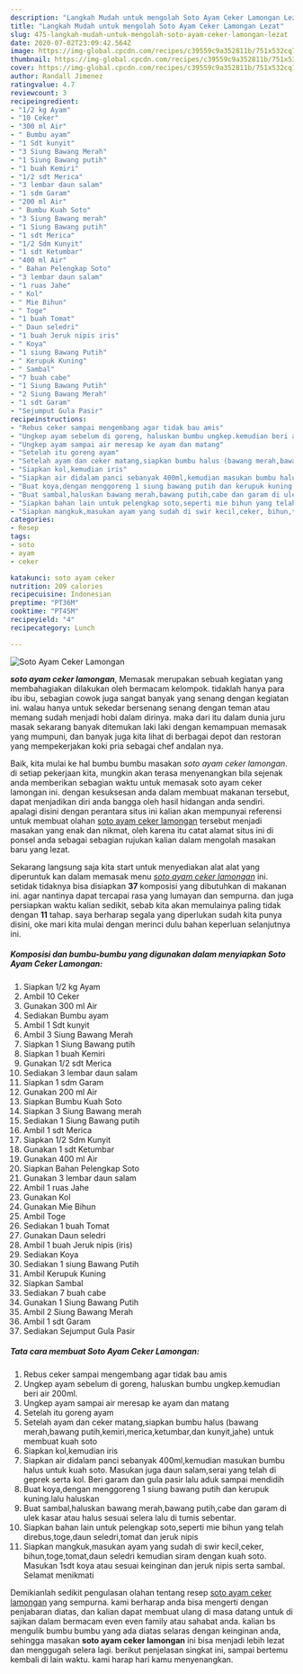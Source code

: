 ```yaml
---
description: "Langkah Mudah untuk mengolah Soto Ayam Ceker Lamongan Lezat"
title: "Langkah Mudah untuk mengolah Soto Ayam Ceker Lamongan Lezat"
slug: 475-langkah-mudah-untuk-mengolah-soto-ayam-ceker-lamongan-lezat
date: 2020-07-02T23:09:42.564Z
image: https://img-global.cpcdn.com/recipes/c39559c9a352811b/751x532cq70/soto-ayam-ceker-lamongan-foto-resep-utama.jpg
thumbnail: https://img-global.cpcdn.com/recipes/c39559c9a352811b/751x532cq70/soto-ayam-ceker-lamongan-foto-resep-utama.jpg
cover: https://img-global.cpcdn.com/recipes/c39559c9a352811b/751x532cq70/soto-ayam-ceker-lamongan-foto-resep-utama.jpg
author: Randall Jimenez
ratingvalue: 4.7
reviewcount: 3
recipeingredient:
- "1/2 kg Ayam"
- "10 Ceker"
- "300 ml Air"
- " Bumbu ayam"
- "1 Sdt kunyit"
- "3 Siung Bawang Merah"
- "1 Siung Bawang putih"
- "1 buah Kemiri"
- "1/2 sdt Merica"
- "3 lembar daun salam"
- "1 sdm Garam"
- "200 ml Air"
- " Bumbu Kuah Soto"
- "3 Siung Bawang merah"
- "1 Siung Bawang putih"
- "1 sdt Merica"
- "1/2 Sdm Kunyit"
- "1 sdt Ketumbar"
- "400 ml Air"
- " Bahan Pelengkap Soto"
- "3 lembar daun salam"
- "1 ruas Jahe"
- " Kol"
- " Mie Bihun"
- " Toge"
- "1 buah Tomat"
- " Daun seledri"
- "1 buah Jeruk nipis iris"
- " Koya"
- "1 siung Bawang Putih"
- " Kerupuk Kuning"
- " Sambal"
- "7 buah cabe"
- "1 Siung Bawang Putih"
- "2 Siung Bawang Merah"
- "1 sdt Garam"
- "Sejumput Gula Pasir"
recipeinstructions:
- "Rebus ceker sampai mengembang agar tidak bau amis"
- "Ungkep ayam sebelum di goreng, haluskan bumbu ungkep.kemudian beri air 200ml."
- "Ungkep ayam sampai air meresap ke ayam dan matang"
- "Setelah itu goreng ayam"
- "Setelah ayam dan ceker matang,siapkan bumbu halus (bawang merah,bawang putih,kemiri,merica,ketumbar,dan kunyit,jahe) untuk membuat kuah soto"
- "Siapkan kol,kemudian iris"
- "Siapkan air didalam panci sebanyak 400ml,kemudian masukan bumbu halus untuk kuah soto. Masukan juga daun salam,serai yang telah di geprek serta kol. Beri garam dan gula pasir lalu aduk sampai mendidih"
- "Buat koya,dengan menggoreng 1 siung bawang putih dan kerupuk kuning.lalu haluskan"
- "Buat sambal,haluskan bawang merah,bawang putih,cabe dan garam di ulek kasar atau halus sesuai selera lalu di tumis sebentar."
- "Siapkan bahan lain untuk pelengkap soto,seperti mie bihun yang telah direbus,toge,daun seledri,tomat dan jeruk nipis"
- "Siapkan mangkuk,masukan ayam yang sudah di swir kecil,ceker, bihun,toge,tomat,daun seledri kemudian siram dengan kuah soto. Masukan 1sdt koya atau sesuai keinginan dan jeruk nipis serta sambal. Selamat menikmati"
categories:
- Resep
tags:
- soto
- ayam
- ceker

katakunci: soto ayam ceker 
nutrition: 209 calories
recipecuisine: Indonesian
preptime: "PT36M"
cooktime: "PT45M"
recipeyield: "4"
recipecategory: Lunch

---
```



![Soto Ayam Ceker Lamongan](https://img-global.cpcdn.com/recipes/c39559c9a352811b/751x532cq70/soto-ayam-ceker-lamongan-foto-resep-utama.jpg)

<b><i>soto ayam ceker lamongan</i></b>, Memasak merupakan sebuah kegiatan yang membahagiakan dilakukan oleh bermacam kelompok. tidaklah hanya para ibu ibu, sebagian cowok juga sangat banyak yang senang dengan kegiatan ini. walau hanya untuk sekedar bersenang senang dengan teman atau memang sudah menjadi hobi dalam dirinya. maka dari itu dalam dunia juru masak sekarang banyak ditemukan laki laki dengan kemampuan memasak yang mumpuni, dan banyak juga kita lihat di berbagai depot dan restoran yang mempekerjakan koki pria sebagai chef andalan nya.



Baik, kita mulai ke hal bumbu bumbu masakan <i>soto ayam ceker lamongan</i>. di setiap pekerjaan kita, mungkin akan terasa menyenangkan bila sejenak anda memberikan sebagian waktu untuk memasak soto ayam ceker lamongan ini. dengan kesuksesan anda dalam membuat makanan tersebut, dapat menjadikan diri anda bangga oleh hasil hidangan anda sendiri. apalagi disini dengan perantara situs ini kalian akan mempunyai referensi untuk membuat olahan <u>soto ayam ceker lamongan</u> tersebut menjadi masakan yang enak dan nikmat, oleh karena itu catat alamat situs ini di ponsel anda sebagai sebagian rujukan kalian dalam mengolah masakan baru yang lezat.


Sekarang langsung saja kita start untuk menyediakan alat alat yang diperuntuk kan dalam memasak menu <u><i>soto ayam ceker lamongan</i></u> ini. setidak tidaknya bisa disiapkan <b>37</b> komposisi yang dibutuhkan di makanan ini. agar nantinya dapat tercapai rasa yang lumayan dan sempurna. dan juga persiapkan waktu kalian sedikit, sebab kita akan memulainya paling tidak dengan <b>11</b> tahap. saya berharap segala yang diperlukan sudah kita punya disini, oke mari kita mulai dengan merinci dulu bahan keperluan selanjutnya ini.

<!--inarticleads1-->

##### Komposisi dan bumbu-bumbu yang digunakan dalam menyiapkan Soto Ayam Ceker Lamongan:

1. Siapkan 1/2 kg Ayam
1. Ambil 10 Ceker
1. Gunakan 300 ml Air
1. Sediakan  Bumbu ayam
1. Ambil 1 Sdt kunyit
1. Ambil 3 Siung Bawang Merah
1. Siapkan 1 Siung Bawang putih
1. Siapkan 1 buah Kemiri
1. Gunakan 1/2 sdt Merica
1. Sediakan 3 lembar daun salam
1. Siapkan 1 sdm Garam
1. Gunakan 200 ml Air
1. Siapkan  Bumbu Kuah Soto
1. Siapkan 3 Siung Bawang merah
1. Sediakan 1 Siung Bawang putih
1. Ambil 1 sdt Merica
1. Siapkan 1/2 Sdm Kunyit
1. Gunakan 1 sdt Ketumbar
1. Gunakan 400 ml Air
1. Siapkan  Bahan Pelengkap Soto
1. Gunakan 3 lembar daun salam
1. Ambil 1 ruas Jahe
1. Gunakan  Kol
1. Gunakan  Mie Bihun
1. Ambil  Toge
1. Sediakan 1 buah Tomat
1. Gunakan  Daun seledri
1. Ambil 1 buah Jeruk nipis (iris)
1. Sediakan  Koya
1. Sediakan 1 siung Bawang Putih
1. Ambil  Kerupuk Kuning
1. Siapkan  Sambal
1. Sediakan 7 buah cabe
1. Gunakan 1 Siung Bawang Putih
1. Ambil 2 Siung Bawang Merah
1. Ambil 1 sdt Garam
1. Sediakan Sejumput Gula Pasir




<!--inarticleads2-->

##### Tata cara membuat Soto Ayam Ceker Lamongan:

1. Rebus ceker sampai mengembang agar tidak bau amis
1. Ungkep ayam sebelum di goreng, haluskan bumbu ungkep.kemudian beri air 200ml.
1. Ungkep ayam sampai air meresap ke ayam dan matang
1. Setelah itu goreng ayam
1. Setelah ayam dan ceker matang,siapkan bumbu halus (bawang merah,bawang putih,kemiri,merica,ketumbar,dan kunyit,jahe) untuk membuat kuah soto
1. Siapkan kol,kemudian iris
1. Siapkan air didalam panci sebanyak 400ml,kemudian masukan bumbu halus untuk kuah soto. Masukan juga daun salam,serai yang telah di geprek serta kol. Beri garam dan gula pasir lalu aduk sampai mendidih
1. Buat koya,dengan menggoreng 1 siung bawang putih dan kerupuk kuning.lalu haluskan
1. Buat sambal,haluskan bawang merah,bawang putih,cabe dan garam di ulek kasar atau halus sesuai selera lalu di tumis sebentar.
1. Siapkan bahan lain untuk pelengkap soto,seperti mie bihun yang telah direbus,toge,daun seledri,tomat dan jeruk nipis
1. Siapkan mangkuk,masukan ayam yang sudah di swir kecil,ceker, bihun,toge,tomat,daun seledri kemudian siram dengan kuah soto. Masukan 1sdt koya atau sesuai keinginan dan jeruk nipis serta sambal. Selamat menikmati




Demikianlah sedikit pengulasan olahan tentang resep <u>soto ayam ceker lamongan</u> yang sempurna. kami berharap anda bisa mengerti dengan penjabaran diatas, dan kalian dapat membuat ulang di masa datang untuk di sajikan dalam bermacam even even family atau sahabat anda. kalian bs mengulik bumbu bumbu yang ada diatas selaras dengan keinginan anda, sehingga masakan <b>soto ayam ceker lamongan</b> ini bisa menjadi lebih lezat dan menggugah selera lagi. berikut penjelasan singkat ini, sampai bertemu kembali di lain waktu. kami harap hari kamu menyenangkan.
